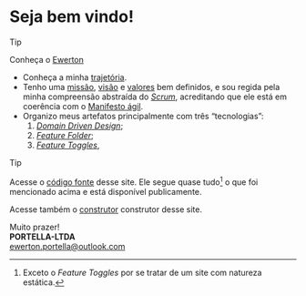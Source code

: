 # Seja bem vindo!

>[!TIP]
>Conheça o [Ewerton](https://eportella.github.io/)

- Conheça a minha [trajetória](/trajetoria/README.md).
- Tenho uma [missão](/missao/README.md), [visão](/visao/README.md) e [valores](/valor/README.md) bem definidos, e sou regida pela minha compreensão abstraída do [*Scrum*](/scrum/README.md), acreditando que ele está em coerência com o [Manifesto ágil](/agile-manifesto/README.md).
- Organizo meus artefatos principalmente com três “tecnologias”:
    1. [*Domain Driven Design*](/domain-driven-design/README.md);
    1. [*Feature Folder*](/feature-folder/README.md);
    1. [*Feature Toggles*](/feature-toggles/README.md),

>[!TIP]
> Acesse o [código fonte](https://github.com/portella-ltda/portella-ltda.github.io) desse site. Ele segue quase tudo[^1] o que foi mencionado acima e está disponível publicamente.
>
> Acesse também o [construtor](https://eportella.github.io/markdown-to-html-builder/) construtor desse site.

Muito prazer!\
**PORTELLA-LTDA**\
[ewerton.portella@outlook.com](mailto:ewerton.portella@outlook.com)

[^1]: Exceto o *Feature Toggles* por se tratar de um site com natureza estática.
